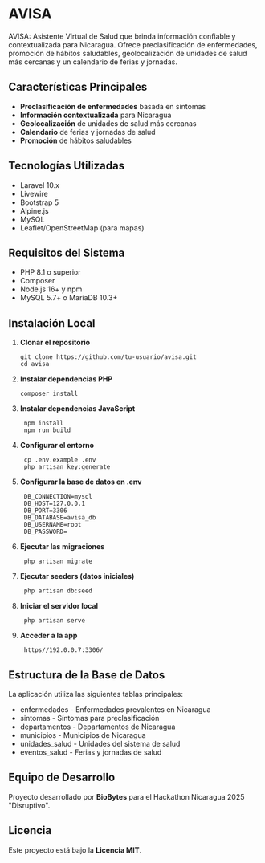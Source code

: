 # AVISA
AVISA: Asistente Virtual de Salud que brinda información confiable y contextualizada para Nicaragua. Ofrece preclasificación de enfermedades, promoción de hábitos saludables, geolocalización de unidades de salud más cercanas y un calendario de ferias y jornadas.

## Características Principales

- **Preclasificación de enfermedades** basada en síntomas
- **Información contextualizada** para Nicaragua
- **Geolocalización** de unidades de salud más cercanas
- **Calendario** de ferias y jornadas de salud
- **Promoción** de hábitos saludables

## Tecnologías Utilizadas

- Laravel 10.x
- Livewire
- Bootstrap 5
- Alpine.js
- MySQL
- Leaflet/OpenStreetMap (para mapas)

## Requisitos del Sistema

- PHP 8.1 o superior
- Composer
- Node.js 16+ y npm
- MySQL 5.7+ o MariaDB 10.3+

## Instalación Local

1. **Clonar el repositorio**
   ```
   git clone https://github.com/tu-usuario/avisa.git
   cd avisa

2. **Instalar dependencias PHP**
   ```
   composer install

3. **Instalar dependencias JavaScript**
   ```
    npm install
    npm run build

4. **Configurar el entorno**
   ```
    cp .env.example .env
    php artisan key:generate

5. **Configurar la base de datos en .env**
   ```
    DB_CONNECTION=mysql
    DB_HOST=127.0.0.1
    DB_PORT=3306
    DB_DATABASE=avisa_db
    DB_USERNAME=root
    DB_PASSWORD=

6. **Ejecutar las migraciones**
   ```
    php artisan migrate

7. **Ejecutar seeders (datos iniciales)**
   ```
    php artisan db:seed

8. **Iniciar el servidor local**
   ```
    php artisan serve

9. **Acceder a la app**
   ```
    https//192.0.0.7:3306/

## Estructura de la Base de Datos

La aplicación utiliza las siguientes tablas principales:
- enfermedades - Enfermedades prevalentes en Nicaragua
- sintomas - Síntomas para preclasificación
- departamentos - Departamentos de Nicaragua
- municipios - Municipios de Nicaragua
- unidades_salud - Unidades del sistema de salud
- eventos_salud - Ferias y jornadas de salud

## Equipo de Desarrollo
Proyecto desarrollado por **BioBytes** para el Hackathon Nicaragua 2025 "Disruptivo".

## Licencia
Este proyecto está bajo la **Licencia MIT**.